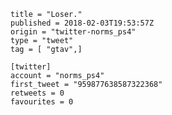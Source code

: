 ```
title = "Loser."
published = 2018-02-03T19:53:57Z
origin = "twitter-norms_ps4"
type = "tweet"
tag = [ "gtav",]

[twitter]
account = "norms_ps4"
first_tweet = "959877638587322368"
retweets = 0
favourites = 0
```

<p class='image'><img src='https://mnf.m17s.net/2018/02/03/DVIrnzjXcAAQfox.jpg' alt=''></p>

